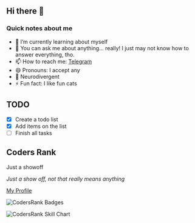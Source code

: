 ## Hi there 👋

### Quick notes about me
- 🌱 I’m currently learning about myself
- 💬 You can ask me about anything... really! I just may not know how to answer everything, tho.
- 📫 How to reach me: [Telegram](https://t.me/SkyaTura)
- 😄 Pronouns: I accept any
- 🧠 Neurodivergent
- ⚡ Fun fact: I like fun cats

## TODO

- [x] Create a todo list
- [x] Add items on the list
- [ ] Finish all tasks

## Coders Rank

Just a showoff

_Just a show off, not that really means anything_

[My Profile](https://profile.codersrank.io/user/skyatura)

![CodersRank Badges](https://cr-ss-service.azurewebsites.net/api/ScreenShot?widget=summary&username=SkyaTura&show-avatar=true)

![CodersRank Skill Chart](https://cr-skills-chart-widget.azurewebsites.net/api/api?username=SkyaTura)
